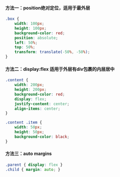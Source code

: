 #### 方法一：position绝对定位，适用于最外层
```css
.box {
	width: 100px;
	height: 100px;
	background-color: red;
	position: absolute;
	left: 50%;
	top: 50%;
	transform: translate(-50%, -50%);
}
```

#### 方法二：display:flex 适用于外层有div包裹的内层居中
```css
.content {
	width: 200px;
	height: 200px;
	background-color: red;
	display: flex;
	justify-content: center;
	align-items: center;
}

.content .item {
	width: 50px;
	height: 50px;
	background-color: black;
}
```

#### 方法三：auto margins
```css
.parent { display: flex } 
.child { margin: auto; }
```
